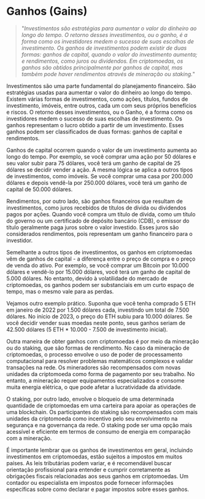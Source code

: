 # Ganhos (Gains)

>"*Investimentos são estratégias para aumentar o valor do dinheiro ao longo do tempo. O retorno desses investimentos, ou o ganho, é a forma como os investidores medem o sucesso de suas escolhas de investimento. Os ganhos de investimentos podem existir de duas formas: ganhos de capital, quando o valor do investimento aumenta; e rendimentos, como juros ou dividendos. Em criptomoedas, os ganhos são obtidos principalmente por ganhos de capital, mas também pode haver rendimentos através de mineração ou staking.*"

Investimentos são uma parte fundamental do planejamento financeiro. São estratégias usadas para aumentar o valor do dinheiro ao longo do tempo. Existem várias formas de investimentos, como ações, títulos, fundos de investimento, imóveis, entre outros, cada um com seus próprios benefícios e riscos. O retorno desses investimentos, ou o Ganho, é a forma como os investidores medem o sucesso de suas escolhas de investimento. Os ganhos representam o lucro obtido a partir de um investimento. Esses ganhos podem ser classificados de duas formas: ganhos de capital e rendimentos.

Ganhos de capital ocorrem quando o valor de um investimento aumenta ao longo do tempo. Por exemplo, se você comprar uma ação por 50 dólares e seu valor subir para 75 dólares, você terá um ganho de capital de 25 dólares se decidir vender a ação. A mesma lógica se aplica a outros tipos de investimentos, como imóveis. Se você comprar uma casa por 200.000 dólares e depois vendê-la por 250.000 dólares, você terá um ganho de capital de 50.000 dólares.

Rendimentos, por outro lado, são ganhos financeiros que resultam de investimentos, como juros recebidos de títulos de dívida ou dividendos pagos por ações. Quando você compra um título de dívida, como um título do governo ou um certificado de depósito bancário (CDB), o emissor do título geralmente paga juros sobre o valor investido. Esses juros são considerados rendimentos, pois representam um ganho financeiro para o investidor.

Semelhante a outros tipos de investimentos, os ganhos em criptomoedas vêm de ganhos de capital - a diferença entre o preço de compra e o preço de venda do ativo. Por exemplo, se você comprar um Bitcoin por 10.000 dólares e vendê-lo por 15.000 dólares, você terá um ganho de capital de 5.000 dólares. No entanto, devido à volatilidade do mercado de criptomoedas, os ganhos podem ser substanciais em um curto espaço de tempo, mas o mesmo vale para as perdas.

Vejamos outro exemplo prático. Suponha que você tenha comprado 5 ETH em janeiro de 2022 por 1.500 dólares cada, investindo um total de 7.500 dólares. No início de 2023, o preço do ETH subiu para 10.000 dólares. Se você decidir vender suas moedas neste ponto, seus ganhos seriam de 42.500 dólares (5 ETH * 10.000 - 7.500 de investimento inicial).

Outra maneira de obter ganhos com criptomoedas é por meio da mineração ou do staking, que são formas de rendimento. No caso da mineração de criptomoedas, o processo envolve o uso de poder de processamento computacional para resolver problemas matemáticos complexos e validar transações na rede. Os mineradores são recompensados com novas unidades da criptomoeda como forma de pagamento por seu trabalho. No entanto, a mineração requer equipamentos especializados e consome muita energia elétrica, o que pode afetar a lucratividade da atividade.

O staking, por outro lado, envolve o bloqueio de uma determinada quantidade de criptomoedas em uma carteira para apoiar as operações de uma blockchain. Os participantes do staking são recompensados com mais unidades da criptomoeda como incentivo pelo seu envolvimento na segurança e na governança da rede. O staking pode ser uma opção mais acessível e eficiente em termos de consumo de energia em comparação com a mineração.

É importante lembrar que os ganhos de investimentos em geral, incluindo investimentos em criptomoedas, estão sujeitos a impostos em muitos países. As leis tributárias podem variar, e é recomendável buscar orientação profissional para entender e cumprir corretamente as obrigações fiscais relacionadas aos seus ganhos em criptomoedas. Um contador ou especialista em impostos pode fornecer informações específicas sobre como declarar e pagar impostos sobre esses ganhos.
